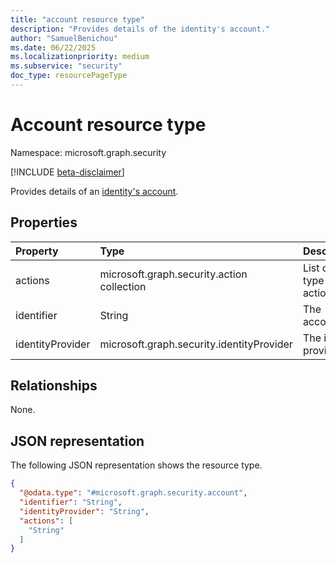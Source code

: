 ```yaml
---
title: "account resource type"
description: "Provides details of the identity's account."
author: "SamuelBenichou"
ms.date: 06/22/2025
ms.localizationpriority: medium
ms.subservice: "security"
doc_type: resourcePageType
---
```


# Account resource type

Namespace: microsoft.graph.security

[!INCLUDE [beta-disclaimer](../../includes/beta-disclaimer.md)]

Provides details of an [identity's account](../resources/security-identityaccounts.md).

## Properties
|Property| Type                                                                                                     | Description                 |
|:---|:---------------------------------------------------------------------------------------------------------|:----------------------------|
|actions| microsoft.graph.security.action collection                                                               | List of the type of action. |
|identifier| String                                                                                                   | The account ID.             |
|identityProvider| microsoft.graph.security.identityProvider                                                                | The identity provider.      |

## Relationships
None.

## JSON representation
The following JSON representation shows the resource type.
<!-- {
  "blockType": "resource",
  "@odata.type": "microsoft.graph.security.account"
}
-->
``` json
{
  "@odata.type": "#microsoft.graph.security.account",
  "identifier": "String",
  "identityProvider": "String",
  "actions": [
    "String"
  ]
}
```
